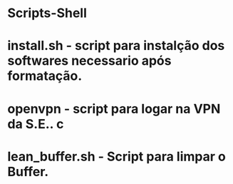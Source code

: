 # Scripts-Shell


<h1><p> install.sh - script para instalção dos softwares necessario após formatação.</h1></p>
<h1>openvpn - script para logar na VPN da S.E..
c<h1>lean_buffer.sh -  Script para limpar o Buffer.
